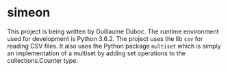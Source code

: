 # simeon

This project is being written by Guillaume Duboc.
The runtime environment used for development is Python 3.6.2.
The project uses the lib `csv` for reading CSV files. It also uses the Python package `multiset` which is simply an implementation of a multiset by adding set operations to the collections.Counter type.

